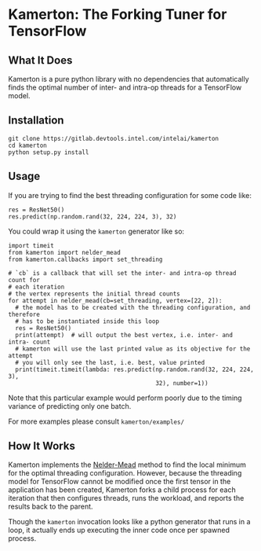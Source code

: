# Kamerton:  The Forking Tuner for TensorFlow

## What It Does

Kamerton is a pure python library with no dependencies that automatically finds
the optimal number of inter- and intra-op threads for a TensorFlow model.


## Installation

    git clone https://gitlab.devtools.intel.com/intelai/kamerton
    cd kamerton
    python setup.py install


## Usage

If you are trying to find the best threading configuration for some code like:

    res = ResNet50()
    res.predict(np.random.rand(32, 224, 224, 3), 32)

You could wrap it using the `kamerton` generator like so:
    
    import timeit
    from kamerton import nelder_mead
    from kamerton.callbacks import set_threading

    # `cb` is a callback that will set the inter- and intra-op thread count for
    # each iteration
    # the vertex represents the initial thread counts
    for attempt in nelder_mead(cb=set_threading, vertex=[22, 2]):
      # the model has to be created with the threading configuration, and therefore
      # has to be instantiated inside this loop
      res = ResNet50()
      print(attempt)  # will output the best vertex, i.e. inter- and intra- count
      # kamerton will use the last printed value as its objective for the attempt
      # you will only see the last, i.e. best, value printed
      print(timeit.timeit(lambda: res.predict(np.random.rand(32, 224, 224, 3),
                                              32), number=1))

Note that this particular example would perform poorly due to the timing
variance of predicting only one batch.

For more examples please consult `kamerton/examples/`


## How It Works

Kamerton implements the
[Nelder-Mead](https://en.wikipedia.org/wiki/Nelder%E2%80%93Mead_method)
method to find the local minimum for the
optimal threading configuration.  However, because the threading model for
TensorFlow cannot be modified once the first tensor in the application has been
created, Kamerton forks a child process for each iteration that then configures
threads, runs the workload, and reports the results back to the parent.

Though the `kamerton` invocation looks like a python generator that runs in a
loop, it actually ends up executing the inner code once per spawned process.
